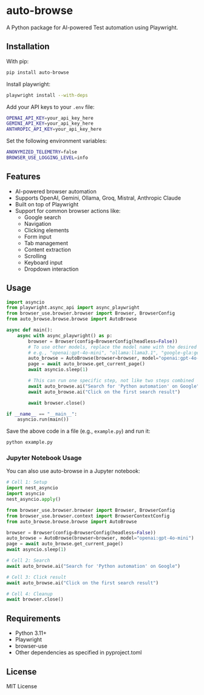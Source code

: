 # auto-browse

A Python package for AI-powered Test automation using Playwright.

## Installation

With pip:
```bash
pip install auto-browse
```

Install playwright:
```bash
playwright install --with-deps
```

Add your API keys to your `.env` file:
```bash
OPENAI_API_KEY=your_api_key_here
GEMINI_API_KEY=your_api_key_here
ANTHROPIC_API_KEY=your_api_key_here
```

Set the following environment variables:
```bash
ANONYMIZED_TELEMETRY=false
BROWSER_USE_LOGGING_LEVEL=info
```
## Features

- AI-powered browser automation
- Supports OpenAI, Gemini, Ollama, Groq, Mistral, Anthropic Claude
- Built on top of Playwright
- Support for common browser actions like:
  - Google search
  - Navigation
  - Clicking elements
  - Form input
  - Tab management
  - Content extraction
  - Scrolling
  - Keyboard input
  - Dropdown interaction

## Usage

```python
import asyncio
from playwright.async_api import async_playwright
from browser_use.browser.browser import Browser, BrowserConfig
from auto_browse.browse.browse import AutoBrowse

async def main():
    async with async_playwright() as p:
        browser = Browser(config=BrowserConfig(headless=False))
        # To use other models, replace the model name with the desired model
        # e.g., "openai:gpt-4o-mini", "ollama:llama3.1", "google-gla:gemini-1.5-flash", groq:gemma2-9b-it, mistral:mistral-large-latest
        auto_browse = AutoBrowse(browser=browser, model="openai:gpt-4o-mini")
        page = await auto_browse.get_current_page()
        await asyncio.sleep(1)

        # This can run one specific step, not like two steps combined
        await auto_browse.ai("Search for 'Python automation' on Google")
        await auto_browse.ai("Click on the first search result")

        await browser.close()

if __name__ == "__main__":
    asyncio.run(main())
```

Save the above code in a file (e.g., `example.py`) and run it:

```bash
python example.py
```

### Jupyter Notebook Usage

You can also use auto-browse in a Jupyter notebook:

```python
# Cell 1: Setup
import nest_asyncio
import asyncio
nest_asyncio.apply()

from browser_use.browser.browser import Browser, BrowserConfig
from browser_use.browser.context import BrowserContextConfig
from auto_browse.browse.browse import AutoBrowse

browser = Browser(config=BrowserConfig(headless=False))
auto_browse = AutoBrowse(browser=browser, model="openai:gpt-4o-mini")
page = await auto_browse.get_current_page()
await asyncio.sleep(1)

# Cell 2: Search
await auto_browse.ai("Search for 'Python automation' on Google")

# Cell 3: Click result
await auto_browse.ai("Click on the first search result")

# Cell 4: Cleanup
await browser.close()
```

## Requirements

- Python 3.11+
- Playwright
- browser-use
- Other dependencies as specified in pyproject.toml

## License

MIT License